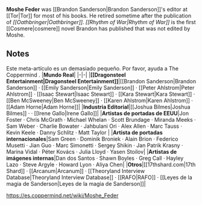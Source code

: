 **Moshe Feder** was [[Brandon Sanderson\|Brandon Sanderson]]'s editor at [[Tor\|Tor]] for most of his books. He retired sometime after the publication of *[[Oathbringer\|Oathbringer]]*. *[[Rhythm of War\|Rhythm of War]]* is the first [[Cosmere\|cosmere]] novel Brandon has published that was not edited by Moshe.


## Notes
Este meta-artículo es un demasiado pequeño. Por favor, ayuda a The Coppermind .
|**Mundo Real**|
|-|-|
|**[[Dragonsteel Entertainment\|Dragonsteel Entertainment]]**|[[Brandon Sanderson\|Brandon Sanderson]] · [[Emily Sanderson\|Emily Sanderson]] · [[Peter Ahlstrom\|Peter Ahlstrom]] · [[Isaac Stewart\|Isaac Stewart]] · [[Kara Stewart\|Kara Stewart]] · [[Ben McSweeney\|Ben McSweeney]] · [[Karen Ahlstrom\|Karen Ahlstrom]] · [[Adam Horne\|Adam Horne]]|
|**Industria Editorial**|[[Joshua Bilmes\|Joshua Bilmes]] ·  · [[Irene Gallo\|Irene Gallo]]|
|**Artistas de portadas de EEUU**|Jon Foster · Chris McGrath · Michael Whelan · Scott Brundage · Miranda Meeks · Sam Weber · Charlie Bowater · Jahbulani Ori · Alex Allen · Marc Tauss · Kevin Keele · Danny Schlitz · Matt Taylor |
|**Artista de portadas internacionales**|Sam Green · Dominik Broniek · Alain Brion · Federico Musetti · Jian Guo · Marc Simonetti · Sergey Shikin · Jan Patrik Krasny · Marina Vidal · Péter Kovács · Julia Lloyd · Yasen Stoilov|
|**Artistas de imágenes internas**|Dan dos Santos · Shawn Boyles · Greg Call · Hayley Lazo · Steve Argyle · Howard Lyon · Aliya Chen|
|**Otros**|[[17thshard.com\|17th Shard]] · [[Arcanum\|Arcanum]] · [[Theoryland Interview Database\|Theoryland Interview Database]] · [[RAFO\|RAFO]] · [[Leyes de la magia de Sanderson\|Leyes de la magia de Sanderson]]|



https://es.coppermind.net/wiki/Moshe_Feder